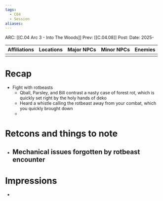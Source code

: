 ```yaml
---
tags:
  - C04
  - Session
aliases:
---
```

ARC: [[C.04 Arc 3 - Into The Woods]]
Prev: [[C.04.08]]
Post: 
Date: 2025-

| Affiliations | Locations | Major NPCs | Minor NPCs |  Enemies   | 
| ----------------- | ------------ | --------- | ---------- | ---------- |
|                   |              |           |            |             |

# Recap
- Fight with rotbeasts
	- Qball, Parsley, and Bill contrast a nasty case of forest rot, which is quickly set right by the holy hands of deko 
	- Heard a whistle calling the rotbeast away from your combat, which you quickly brought down
	- 
# Retcons and things to note
- Mechanical issues forgotten by rotbeast encounter
	- 
# Impressions
   - 